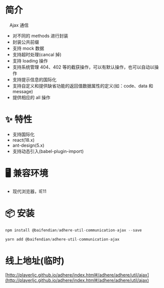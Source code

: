 # 简介
&ensp;&ensp;Ajax 通信
- 对不同的 methods 进行封装
- 封装公共前缀
- 支持 mock 数据
- 支持超时处理(cancal 掉)
- 支持 loading 操作
- 支持系统管理 404、402 等的截获操作，可以有默认操作，也可以自动以操作
- 支持提示信息的国际化
- 支持自定义和提供缺省功能的返回值数据属性的定义(如：code、data 和 message)
- 提供相应的 all 操作

# ✨ 特性
- 支持国际化
- react(18.x)
- ant-design(5.x)
- 支持动态引入(babel-plugin-import)

# 🖥 兼容环境
- 现代浏览器，IE11

# 📦 安装
```javascript
npm install @baifendian/adhere-util-communication-ajax --save
``` 

```javascript
yarn add @baifendian/adhere-util-communication-ajax
```

# 线上地址(临时)
[http://playerljc.github.io/adhere/index.html#/adhere/adhere/util/ajax](http://playerljc.github.io/adhere/index.html#/adhere/adhere/util/ajax)



